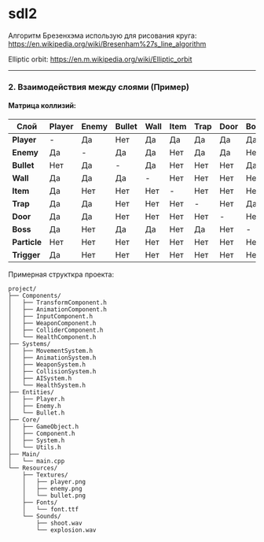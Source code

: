 # sdl2


Алгоритм Брезенхэма использую для рисования круга:
https://en.wikipedia.org/wiki/Bresenham%27s_line_algorithm


Elliptic orbit:
https://en.m.wikipedia.org/wiki/Elliptic_orbit

---

### 2. **Взаимодействия между слоями (Пример)**

#### Матрица коллизий:
| Слой       | Player | Enemy | Bullet | Wall | Item | Trap | Door | Boss | Particle | Trigger |
|------------|--------|-------|--------|------|------|------|------|------|----------|---------|
| **Player**  | -      | Да    | Нет    | Да   | Да   | Да   | Да   | Да   | Нет      | Да      |
| **Enemy**   | Да     | -     | Да     | Да   | Нет  | Да   | Да   | Нет  | Нет      | Нет     |
| **Bullet**  | Нет    | Да    | -      | Да   | Нет  | Нет  | Нет  | Да   | Нет      | Нет     |
| **Wall**    | Да     | Да    | Да     | -    | Нет  | Нет  | Нет  | Нет  | Нет      | Нет     |
| **Item**    | Да     | Нет   | Нет    | Нет  | -    | Нет  | Нет  | Нет  | Нет      | Нет     |
| **Trap**    | Да     | Да    | Нет    | Нет  | Нет  | -    | Нет  | Да   | Нет      | Нет     |
| **Door**    | Да     | Да    | Нет    | Нет  | Нет  | Нет  | -    | Нет  | Нет      | Нет     |
| **Boss**    | Да     | Нет   | Да     | Да   | Нет  | Да   | Нет  | -    | Нет      | Нет     |
| **Particle**| Нет    | Нет   | Нет    | Нет  | Нет  | Нет  | Нет  | Нет  | -        | Нет     |
| **Trigger** | Да     | Нет   | Нет    | Нет  | Нет  | Нет  | Нет  | Нет  | Нет      | -       |

Примерная структкра проекта:
```
project/
├── Components/
│   ├── TransformComponent.h
│   ├── AnimationComponent.h
│   ├── InputComponent.h
│   ├── WeaponComponent.h
│   ├── ColliderComponent.h
│   └── HealthComponent.h
├── Systems/
│   ├── MovementSystem.h
│   ├── AnimationSystem.h
│   ├── WeaponSystem.h
│   ├── CollisionSystem.h
│   ├── AISystem.h
│   └── HealthSystem.h
├── Entities/
│   ├── Player.h
│   ├── Enemy.h
│   └── Bullet.h
├── Core/
│   ├── GameObject.h
│   ├── Component.h
│   ├── System.h
│   └── Utils.h
├── Main/
│   └── main.cpp
└── Resources/
    ├── Textures/
    │   ├── player.png
    │   ├── enemy.png
    │   └── bullet.png
    ├── Fonts/
    │   └── font.ttf
    └── Sounds/
        ├── shoot.wav
        └── explosion.wav
```
